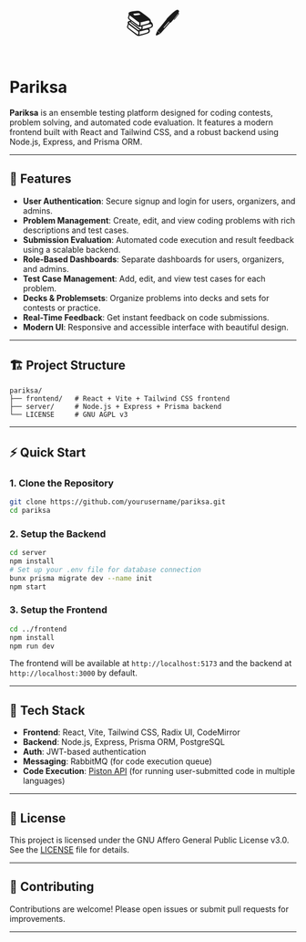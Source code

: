 <p align="center" style="font-size: 3rem;">
  📚🖊️
</p>

# Pariksa

**Pariksa** is an ensemble testing platform designed for coding contests, problem solving, and automated code evaluation. It features a modern frontend built with React and Tailwind CSS, and a robust backend using Node.js, Express, and Prisma ORM.

---

## 🚀 Features

- **User Authentication**: Secure signup and login for users, organizers, and admins.
- **Problem Management**: Create, edit, and view coding problems with rich descriptions and test cases.
- **Submission Evaluation**: Automated code execution and result feedback using a scalable backend.
- **Role-Based Dashboards**: Separate dashboards for users, organizers, and admins.
- **Test Case Management**: Add, edit, and view test cases for each problem.
- **Decks & Problemsets**: Organize problems into decks and sets for contests or practice.
- **Real-Time Feedback**: Get instant feedback on code submissions.
- **Modern UI**: Responsive and accessible interface with beautiful design.

---

## 🏗️ Project Structure

```
pariksa/
├── frontend/   # React + Vite + Tailwind CSS frontend
├── server/     # Node.js + Express + Prisma backend
└── LICENSE     # GNU AGPL v3
```

---

## ⚡ Quick Start

### 1. Clone the Repository
```bash
git clone https://github.com/yourusername/pariksa.git
cd pariksa
```

### 2. Setup the Backend
```bash
cd server
npm install
# Set up your .env file for database connection
bunx prisma migrate dev --name init
npm start
```

### 3. Setup the Frontend
```bash
cd ../frontend
npm install
npm run dev
```

The frontend will be available at `http://localhost:5173` and the backend at `http://localhost:3000` by default.

---

## 📝 Tech Stack

- **Frontend**: React, Vite, Tailwind CSS, Radix UI, CodeMirror
- **Backend**: Node.js, Express, Prisma ORM, PostgreSQL
- **Auth**: JWT-based authentication
- **Messaging**: RabbitMQ (for code execution queue)
- **Code Execution**: [Piston API](https://github.com/engineer-man/piston) (for running user-submitted code in multiple languages)

---

## 📂 License

This project is licensed under the GNU Affero General Public License v3.0. See the [LICENSE](LICENSE) file for details.

---

## 🤝 Contributing

Contributions are welcome! Please open issues or submit pull requests for improvements.

---


